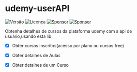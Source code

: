 # udemy-userAPI


![Versão](https://img.shields.io/badge/version-0.2.9-orange)
![Licença](https://img.shields.io/badge/license-MIT-orange)
[![Sponsor](https://img.shields.io/badge/💲Donate-yellow)](https://apoia.se/paulocesar-dev404)
[![Sponsor](https://img.shields.io/badge/Documentation-green)](https://github.com/PauloCesar-dev404/udemy-userAPI/blob/main/docs/iniciando.md)


Obtenha detalhes de cursos da plataforma udemy com a api de usuário,usando esta lib


- [x] Obter cursos inscritos(acesso por plano ou cursos free)
- [x] Obter detalhes de Aulas
- [x] Obter detalhes de um Curso

